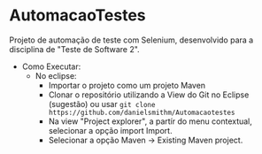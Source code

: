 
# AutomacaoTestes
Projeto de automação de teste com Selenium, desenvolvido para a disciplina de "Teste de Software 2".

* Como Executar:
    * No eclipse:
        * Importar o projeto como um projeto Maven
    	* Clonar o repositório utilizando a View do Git no Eclipse (sugestão) ou usar
 ```git clone https://github.com/danielsmithm/Automacaotestes```
        * Na view "Project explorer", a partír do menu contextual, selecionar a opção import Import. 
        * Selecionar a opção Maven -> Existing Maven project.
